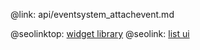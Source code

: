 @link: api/eventsystem_attachevent.md

@seolinktop: [widget library](https://webix.com)
@seolink: [list ui](https://webix.com/widget/list/)